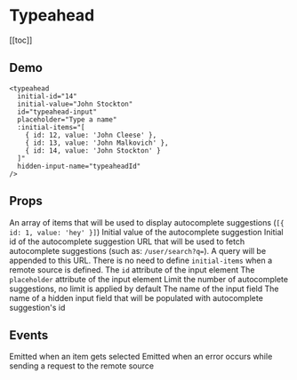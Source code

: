 # Typeahead

[[toc]]

## Demo

<demo>
  <typeahead
    initial-id="14"
    initial-value="John Stockton"
    id="typeahead-input"
    placeholder="Type a name"
    :initial-items="[
      { id: 12, value: 'John Cleese' },
      { id: 13, value: 'John Malkovich' },
      { id: 14, value: 'John Stockton' }
    ]"
    hidden-input-name="typeaheadId"
  />
</demo>

```vue
<typeahead
  initial-id="14"
  initial-value="John Stockton"
  id="typeahead-input"
  placeholder="Type a name"
  :initial-items="[
    { id: 12, value: 'John Cleese' },
    { id: 13, value: 'John Malkovich' },
    { id: 14, value: 'John Stockton' }
  ]"
  hidden-input-name="typeaheadId"
/>
```

## Props

<prop name="initial-items" type="Array">
  An array of items that will be used to display autocomplete suggestions
  (<code>[{ id: 1, value: 'hey' }]</code>)
</prop>

<prop name="initial-value" type="String">
  Initial value of the autocomplete suggestion
</prop>

<prop name="initial-id" type="String">
  Initial id of the autocomplete suggestion
</prop>

<prop name="src" type="String">
  URL that will be used to fetch autocomplete suggestions (such as: <code>/user/search?q=</code>).
  A query will be appended to this URL.
  There is no need to define <code>initial-items</code> when a remote source is defined.
</prop>

<prop name="id" type="String">
  The <code>id</code> attribute of the input element
</prop>

<prop name="placeholder" type="String">
  The <code>placeholder</code> attribute of the input element
</prop>

<prop name="limit" type="Number" default-value="0">
  Limit the number of autocomplete suggestions, no limit is applied by default
</prop>

<prop name="name" type="String">
  The name of the input field
</prop>

<prop name="hidden-input-name" type="String">
  The name of a hidden input field that will be populated with autocomplete suggestion's id
</prop>

## Events

<event name="selected" parameters="Item (Object)">
  Emitted when an item gets selected
</event>

<event name="error" parameters="Response (Object)">
  Emitted when an error occurs while sending a request to the remote source
</event>
